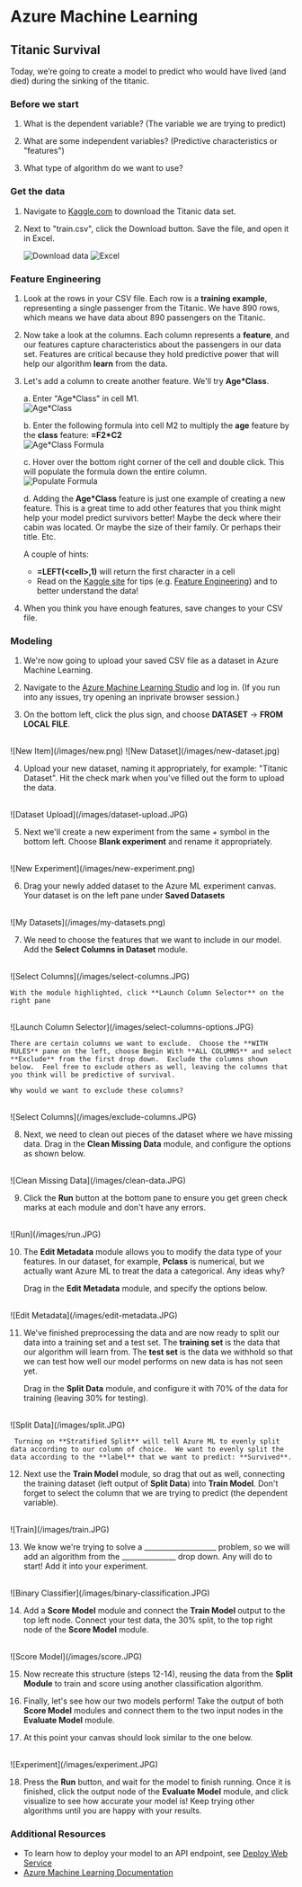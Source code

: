 # Azure Machine Learning

## Titanic Survival

Today, we’re going to create a model to predict who would have lived (and died) during the sinking of the titanic. 

### Before we start

1. What is the dependent variable?  (The variable we are trying to predict)

2. What are some independent variables?  (Predictive characteristics or "features")

3. What type of algorithm do we want to use?

### Get the data

1. Navigate to [Kaggle.com](https://www.kaggle.com/c/titanic/data) to download the Titanic data set.  

2. Next to "train.csv", click the Download button. Save the file, and open it in Excel.

    ![Download data](/images/download.JPG)
    ![Excel](/images/excel.jpg)

### Feature Engineering

1. Look at the rows in your CSV file.  Each row is a **training example**, representing a single passenger from the Titanic.  We have 890 rows, which means we have data about 890 passengers on the Titanic.

2. Now take a look at the columns.  Each column represents a **feature**, and our features capture characteristics about the passengers in our data set.  Features are critical because they hold predictive power that will help our algorithm **learn** from the data. 

3. Let's add a column to create another feature.  We'll try **Age*Class**.  

    a.  Enter "Age*Class" in cell M1.
    <br>
        ![Age*Class](/images/age-class.png)

    b.  Enter the following formula into cell M2 to multiply the **age** feature by the **class** feature:  **=F2*C2**
    <br>
        ![Age*Class Formula](/images/age-class-formula.JPG)

    c.  Hover over the bottom right corner of the cell and double click.  This will populate the formula down the entire column.
    <br>
        ![Populate Formula](/images/populate.JPG)

    d.  Adding the **Age*Class** feature is just one example of creating a new feature.  This is a great time to add other features that you think might help your model predict survivors better!  Maybe the deck where their cabin was located.  Or maybe the size of their family.  Or perhaps their title.  Etc.

    A couple of hints:
    - **=LEFT(\<cell\>,1)**  will return the first character in a cell
    - Read on the [Kaggle site](https://www.kaggle.com/c/titanic/data) for tips (e.g. [Feature Engineering](https://triangleinequality.wordpress.com/2013/09/08/basic-feature-engineering-with-the-titanic-data/)) and to better understand the data!
    
4.  When you think you have enough features, save changes to your CSV file.

### Modeling

1.  We're now going to upload your saved CSV file as a dataset in Azure Machine Learning.

2.  Navigate to the [Azure Machine Learning Studio](http://studio.azureml.net) and log in.  (If you run into any issues, try opening an inprivate browser session.)

3.  On the bottom left, click the plus sign, and choose **DATASET** -> **FROM LOCAL FILE**.  
<br>
    ![New Item](/images/new.png)
    ![New Dataset](/images/new-dataset.jpg)

4.  Upload your new dataset, naming it appropriately, for example: "Titanic Dataset".  Hit the check mark when you've filled out the form to upload the data.
<br>
    ![Dataset Upload](/images/dataset-upload.JPG)

5.  Next we'll create a new experiment from the same + symbol in the bottom left. Choose **Blank experiment** and rename it appropriately. 
<br>
    ![New Experiment](/images/new-experiment.png)

6.  Drag your newly added dataset to the Azure ML experiment canvas.  Your dataset is on the left pane under **Saved Datasets**
<br>
    ![My Datasets](/images/my-datasets.png)

7.  We need to choose the features that we want to include in our model.  Add the **Select Columns in Dataset** module.
<br>
    ![Select Columns](/images/select-columns.JPG)

    With the module highlighted, click **Launch Column Selector** on the right pane
<br>
    ![Launch Column Selector](/images/select-columns-options.JPG)

    There are certain columns we want to exclude.  Choose the **WITH RULES** pane on the left, choose Begin With **ALL COLUMNS** and select **Exclude** from the first drop down.  Exclude the columns shown below.  Feel free to exclude others as well, leaving the columns that you think will be predictive of survival.

    Why would we want to exclude these columns?
<br>
    ![Select Columns](/images/exclude-columns.JPG)

8.  Next, we need to clean out pieces of the dataset where we have missing data.  Drag in the **Clean Missing Data** module, and configure the options as shown below.
<br>
    ![Clean Missing Data](/images/clean-data.JPG)

9.  Click the **Run** button at the bottom pane to ensure you get green check marks at each module and don't have any errors.
<br>
    ![Run](/images/run.JPG)

10.  The **Edit Metadata** module allows you to modify the data type of your features.  In our dataset, for example, **Pclass** is numerical, but we actually want Azure ML to treat the data a categorical.  Any ideas why?

     Drag in the **Edit Metadata** module, and specify the options below.
<br>
    ![Edit Metadata](/images/edit-metadata.JPG)

11.  We've finished preprocessing the data and are now ready to split our data into a training set and a test set.  The **training set** is the data that our algorithm will learn from.  The **test set** is the data we withhold so that we can test how well our model performs on new data is has not seen yet.

     Drag in the **Split Data** module, and configure it with 70% of the data for training (leaving 30% for testing).
<br>
    ![Split Data](/images/split.JPG)

     Turning on **Stratified Split** will tell Azure ML to evenly split data according to our column of choice.  We want to evenly split the data according to the **label** that we want to predict: **Survived**.  

12.  Next use the **Train Model** module, so drag that out as well, connecting the training dataset (left output of **Split Data**) into **Train Model**. Don't forget to select the column that we are trying to predict (the dependent variable).
<br>
    ![Train](/images/train.JPG)

13.  We know we're trying to solve a ____________________ problem, so we will add an algorithm from the _______________ drop down. Any will do to start!  Add it into your experiment.
<br>
    ![Binary Classifier](/images/binary-classification.JPG)

14.  Add a **Score Model** module and connect the **Train Model** output to the top left node. Connect your test data, the 30% split, to the top right node of the **Score Model** module.
<br>
    ![Score Model](/images/score.JPG)

15.  Now recreate this structure (steps 12-14), reusing the data from the **Split Module** to train and score using another classification algorithm.

16.  Finally, let's see how our two models perform!  Take the output of both **Score Model** modules and connect them to the two input nodes in the **Evaluate Model** module. 

17.  At this point your canvas should look similar to the one below.
<br>
    ![Experiment](/images/experiment.JPG)

18.  Press the **Run** button, and wait for the model to finish running. Once it is finished, click the output node of the **Evaluate Model** module, and click visualize to see how accurate your model is! Keep trying other algorithms until you are happy with your results.  

### Additional Resources

- To learn how to deploy your model to an API endpoint, see [Deploy Web Service](https://docs.microsoft.com/en-us/azure/machine-learning/studio/walkthrough-5-publish-web-service)
- [Azure Machine Learning Documentation](https://docs.microsoft.com/en-us/azure/machine-learning/studio/)